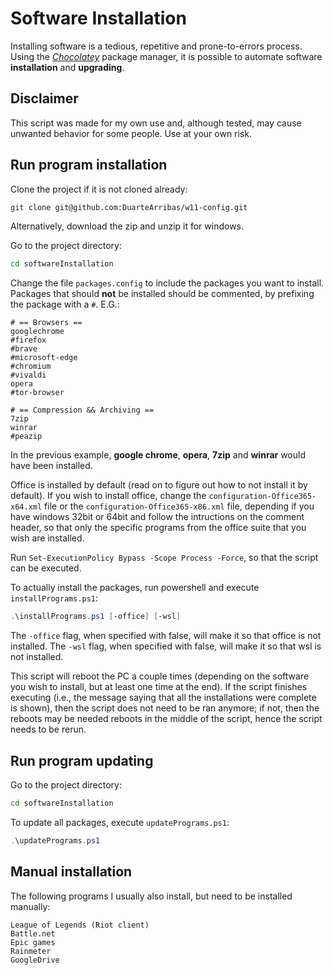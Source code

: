 # Software Installation

Installing software is a tedious, repetitive and prone-to-errors process. Using the *[Chocolatey](https://chocolatey.org/)* package manager, it is possible to automate software **installation** and **upgrading**.

## Disclaimer

This script was made for my own use and, although tested, may cause unwanted behavior for some people. Use at your own risk.

## Run program installation

Clone the project if it is not cloned already:

```bash
git clone git@github.com:DuarteArribas/w11-config.git
```

Alternatively, download the zip and unzip it for windows.

Go to the project directory:

```bash
cd softwareInstallation
```

Change the file `packages.config` to include the packages you want to install. Packages that should **not** be installed should be commented, by prefixing the package with a `#`. E.G.:

```
# == Browsers ==
googlechrome
#firefox
#brave
#microsoft-edge
#chromium
#vivaldi
opera
#tor-browser

# == Compression && Archiving ==
7zip
winrar
#peazip
```

In the previous example, **google chrome**, **opera**, **7zip** and **winrar** would have been installed.

Office is installed by default (read on to figure out how to not install it by default). If you wish to install office, change the `configuration-Office365-x64.xml` file or the `configuration-Office365-x86.xml` file, depending if you have windows 32bit or 64bit and follow the intructions on the comment header, so that only the specific programs from the office suite that you wish are installed.

Run `Set-ExecutionPolicy Bypass -Scope Process -Force`, so that the script can be executed.

To actually install the packages, run powershell and execute `installPrograms.ps1`:

```powershell
.\installPrograms.ps1 [-office] [-wsl]
```

The `-office` flag, when specified with false, will make it so that office is not installed.
The `-wsl` flag, when specified with false, will make it so that wsl is not installed.

This script will reboot the PC a couple times (depending on the software you wish to install, but at least one time at the end). If the script finishes executing (i.e., the message saying that all the installations were complete is shown), then the script does not need to be ran anymore; if not, then the reboots may be needed reboots in the middle of the script, hence the script needs to be rerun.

## Run program updating

Go to the project directory:

```bash
cd softwareInstallation
```

To update all packages, execute `updatePrograms.ps1`:

```powershell
.\updatePrograms.ps1
```

## Manual installation

The following programs I usually also install, but need to be installed manually:

```
League of Legends (Riot client)
Battle.net
Epic games
Rainmeter
GoogleDrive
```
